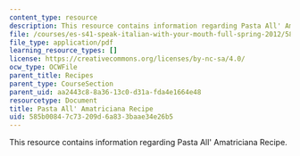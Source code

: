 ```yaml
---
content_type: resource
description: This resource contains information regarding Pasta All' Amatriciana Recipe.
file: /courses/es-s41-speak-italian-with-your-mouth-full-spring-2012/585b00847c73209d6a833baae34e26b5_MITES_S41S12_recipe_1.pdf
file_type: application/pdf
learning_resource_types: []
license: https://creativecommons.org/licenses/by-nc-sa/4.0/
ocw_type: OCWFile
parent_title: Recipes
parent_type: CourseSection
parent_uid: aa2443c8-8a36-13c0-d31a-fda4e1664e48
resourcetype: Document
title: Pasta All' Amatriciana Recipe
uid: 585b0084-7c73-209d-6a83-3baae34e26b5
---
```

This resource contains information regarding Pasta All' Amatriciana Recipe.